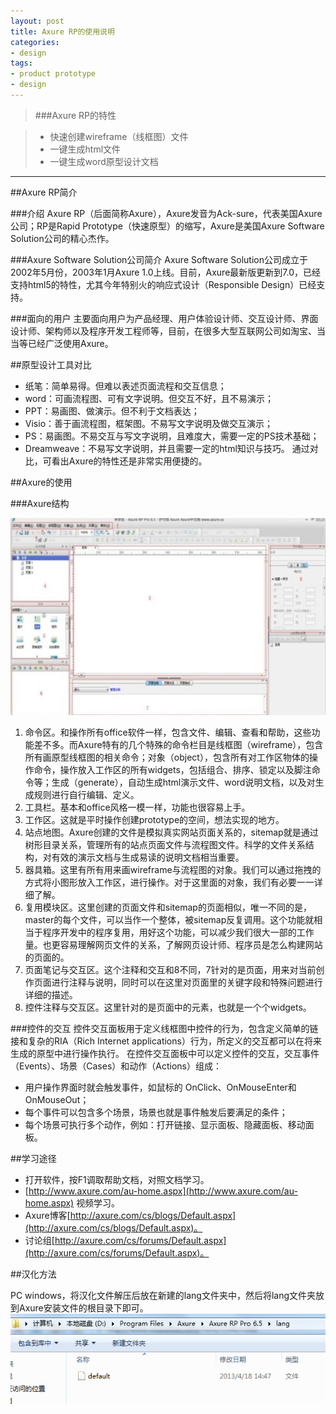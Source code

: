 ```yaml
---
layout: post
title: Axure RP的使用说明
categories:
- design
tags:
- product prototype
- design
---
```



>###Axure RP的特性

>- 快速创建wireframe（线框图）文件
>- 一键生成html文件
>- 一键生成word原型设计文档

---

##Axure RP简介

###介绍
Axure RP（后面简称Axure），Axure发音为Ack-sure，代表美国Axure公司；RP是Rapid Prototype（快速原型）的缩写，Axure是美国Axure Software Solution公司的精心杰作。

###Axure Software Solution公司简介
Axure Software Solution公司成立于2002年5月份，2003年1月Axure 1.0上线。目前，Axure最新版更新到7.0，已经支持html5的特性，尤其今年特别火的响应式设计（Responsible Design）已经支持。

###面向的用户
主要面向用户为产品经理、用户体验设计师、交互设计师、界面设计师、架构师以及程序开发工程师等，目前，在很多大型互联网公司如淘宝、当当等已经广泛使用Axure。



##原型设计工具对比

- 纸笔：简单易得。但难以表述页面流程和交互信息；
- word：可画流程图、可有文字说明。但交互不好，且不易演示；
- PPT：易画图、做演示。但不利于文档表达；
- Visio：善于画流程图，框架图。不易写文字说明及做交互演示；
- PS：易画图。不易交互与写文字说明，且难度大，需要一定的PS技术基础；
- Dreamweave：不易写文字说明，并且需要一定的html知识与技巧。
通过对比，可看出Axure的特性还是非常实用便捷的。

##Axure的使用

###Axure结构

![](/image/axure.jpg)

1. 命令区。和操作所有office软件一样，包含文件、编辑、查看和帮助，这些功能差不多。而Axure特有的几个特殊的命令栏目是线框图（wireframe），包含所有画原型线框图的相关命令；对象（object），包含所有对工作区物体的操作命令，操作放入工作区的所有widgets，包括组合、排序、锁定以及脚注命令等；生成（generate），自动生成html演示文件、word说明文档，以及对生成规则进行自行编辑、定义。
2. 工具栏。基本和office风格一模一样，功能也很容易上手。
3. 工作区。这就是平时操作创建prototype的空间，想法实现的地方。
4. 站点地图。Axure创建的文件是模拟真实网站页面关系的，sitemap就是通过树形目录关系，管理所有的站点页面文件与流程图文件。科学的文件关系结构，对有效的演示文档与生成易读的说明文档相当重要。
5. 器具箱。这里有所有用来画wireframe与流程图的对象。我们可以通过拖拽的方式将小图形放入工作区，进行操作。对于这里面的对象，我们有必要一一详细了解。
6. 复用模块区。这里创建的页面文件和sitemap的页面相似，唯一不同的是，master的每个文件，可以当作一个整体，被sitemap反复调用。这个功能就相当于程序开发中的程序复用，用好这个功能，可以减少我们很大一部的工作量。也更容易理解网页文件的关系，了解网页设计师、程序员是怎么构建网站的页面的。
7. 页面笔记与交互区。这个注释和交互和8不同，7针对的是页面，用来对当前创作页面进行注释与说明，同时可以在这里对页面里的关键字段和特殊问题进行详细的描述。
8. 控件注释与交互区。这里针对的是页面中的元素，也就是一个个widgets。

###控件的交互
控件交互面板用于定义线框图中控件的行为，包含定义简单的链接和复杂的RIA（Rich Internet applications）行为，所定义的交互都可以在将来生成的原型中进行操作执行。
在控件交互面板中可以定义控件的交互，交互事件（Events）、场景（Cases）和动作（Actions）组成：

- 用户操作界面时就会触发事件，如鼠标的 OnClick、OnMouseEnter和OnMouseOut；
- 每个事件可以包含多个场景，场景也就是事件触发后要满足的条件；
- 每个场景可执行多个动作，例如：打开链接、显示面板、隐藏面板、移动面板。

##学习途径

- 打开软件，按F1调取帮助文档，对照文档学习。
- [http://www.axure.com/au-home.aspx](http://www.axure.com/au-home.aspx) 视频学习。
- Axure博客[http://axure.com/cs/blogs/Default.aspx](http://axure.com/cs/blogs/Default.aspx)。
- 讨论组[http://axure.com/cs/forums/Default.aspx](http://axure.com/cs/forums/Default.aspx)。

##汉化方法

PC windows，将汉化文件解压后放在新建的lang文件夹中，然后将lang文件夹放到Axure安装文件的根目录下即可。
![](/image/hanhua.png)